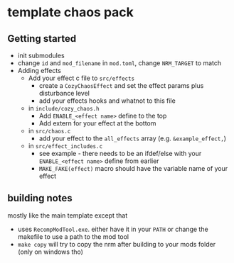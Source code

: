 # template chaos pack

## Getting started

- init submodules
- change `id` and `mod_filename` in `mod.toml`, change `NRM_TARGET` to match 
- Adding effects
  - Add your effect c file to `src/effects`
    - create a `CozyChaosEffect` and set the effect params plus disturbance level
    - add your effects hooks and whatnot to this file
  - in `include/cozy_chaos.h`
    - Add `ENABLE_<effect name>` define to the top
    - Add extern for your effect at the bottom
  - in `src/chaos.c`
    - add your effect to the `all_effects` array (e.g. `&example_effect,`)
  - in `src/effect_includes.c`
    - see example - there needs to be an ifdef/else with your `ENABLE_<effect name>` define from earlier
    - `MAKE_FAKE(effect)` macro should have the variable name of your effect

## building notes

mostly like the main template except that

- uses `RecompModTool.exe`. either have it in your `PATH` or change the makefile to use a path to the mod tool
- `make copy` will try to copy the nrm after building to your mods folder (only on windows tho)

